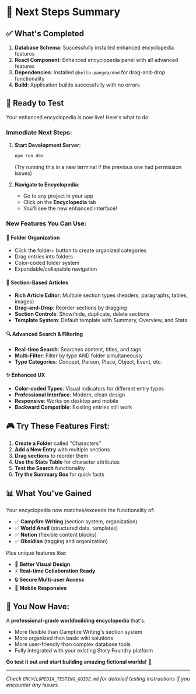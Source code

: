 # 🎯 **Next Steps Summary**

## ✅ **What's Completed**
1. **Database Schema**: Successfully installed enhanced encyclopedia features
2. **React Component**: Enhanced encyclopedia panel with all advanced features
3. **Dependencies**: Installed `@hello-pangea/dnd` for drag-and-drop functionality
4. **Build**: Application builds successfully with no errors

## 🚀 **Ready to Test**

Your enhanced encyclopedia is now live! Here's what to do:

### **Immediate Next Steps**:

1. **Start Development Server**:
   ```bash
   npm run dev
   ```
   (Try running this in a new terminal if the previous one had permission issues)

2. **Navigate to Encyclopedia**:
   - Go to any project in your app
   - Click on the **Encyclopedia** tab
   - You'll see the new enhanced interface!

### **New Features You Can Use**:

#### 📁 **Folder Organization**
- Click the folder+ button to create organized categories
- Drag entries into folders
- Color-coded folder system
- Expandable/collapsible navigation

#### 📄 **Section-Based Articles**
- **Rich Article Editor**: Multiple section types (headers, paragraphs, tables, images)
- **Drag-and-Drop**: Reorder sections by dragging
- **Section Controls**: Show/hide, duplicate, delete sections
- **Template System**: Default template with Summary, Overview, and Stats

#### 🔍 **Advanced Search & Filtering**
- **Real-time Search**: Searches content, titles, and tags
- **Multi-Filter**: Filter by type AND folder simultaneously
- **Type Categories**: Concept, Person, Place, Object, Event, etc.

#### ✨ **Enhanced UX**
- **Color-coded Types**: Visual indicators for different entry types
- **Professional Interface**: Modern, clean design
- **Responsive**: Works on desktop and mobile
- **Backward Compatible**: Existing entries still work

## 🎮 **Try These Features First**:

1. **Create a Folder** called "Characters" 
2. **Add a New Entry** with multiple sections
3. **Drag sections** to reorder them
4. **Use the Stats Table** for character attributes
5. **Test the Search** functionality
6. **Try the Summary Box** for quick facts

## 📊 **What You've Gained**

Your encyclopedia now matches/exceeds the functionality of:
- ✅ **Campfire Writing** (section system, organization)
- ✅ **World Anvil** (structured data, templates)
- ✅ **Notion** (flexible content blocks)
- ✅ **Obsidian** (tagging and organization)

Plus unique features like:
- 🎨 **Better Visual Design**
- ⚡ **Real-time Collaboration Ready**
- 🔒 **Secure Multi-user Access**
- 📱 **Mobile Responsive**

## 🎉 **You Now Have**:

A **professional-grade worldbuilding encyclopedia** that's:
- More flexible than Campfire Writing's section system
- More organized than basic wiki solutions
- More user-friendly than complex database tools
- Fully integrated with your existing Story Foundry platform

**Go test it out and start building amazing fictional worlds!** 🌟

---

*Check `ENCYCLOPEDIA_TESTING_GUIDE.md` for detailed testing instructions if you encounter any issues.*